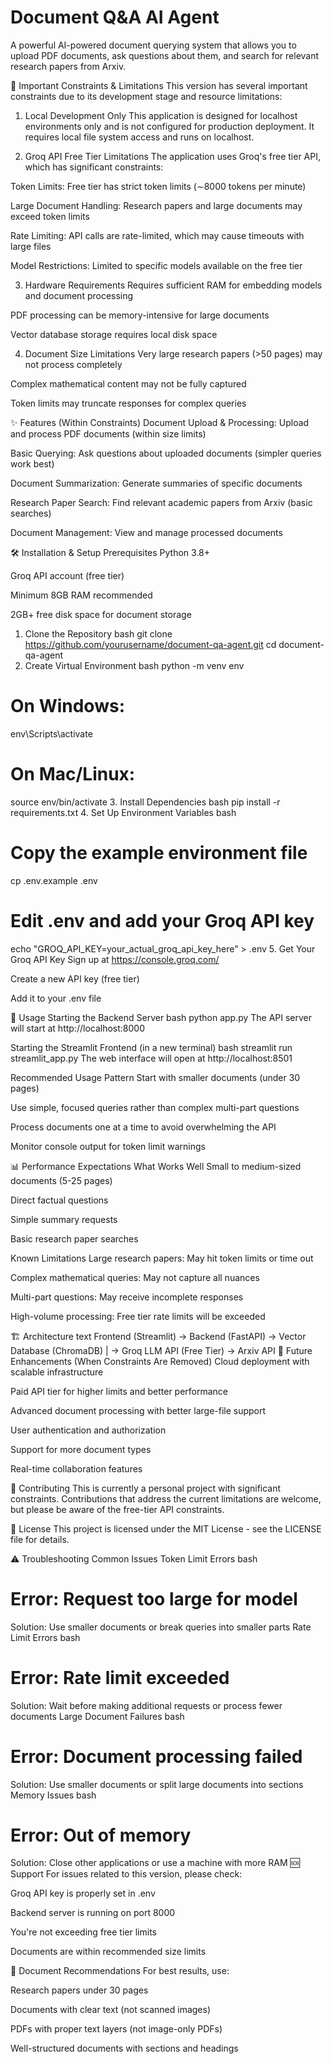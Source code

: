 # Document Q&A AI Agent

A powerful AI-powered document querying system that allows you to upload PDF documents, ask questions about them, and search for relevant research papers from Arxiv.

🚨 Important Constraints & Limitations
This version has several important constraints due to its development stage and resource limitations:

1. Local Development Only
This application is designed for localhost environments only and is not configured for production deployment. It requires local file system access and runs on localhost.

2. Groq API Free Tier Limitations
The application uses Groq's free tier API, which has significant constraints:

Token Limits: Free tier has strict token limits (∼8000 tokens per minute)

Large Document Handling: Research papers and large documents may exceed token limits

Rate Limiting: API calls are rate-limited, which may cause timeouts with large files

Model Restrictions: Limited to specific models available on the free tier

3. Hardware Requirements
Requires sufficient RAM for embedding models and document processing

PDF processing can be memory-intensive for large documents

Vector database storage requires local disk space

4. Document Size Limitations
Very large research papers (>50 pages) may not process completely

Complex mathematical content may not be fully captured

Token limits may truncate responses for complex queries

✨ Features (Within Constraints)
Document Upload & Processing: Upload and process PDF documents (within size limits)

Basic Querying: Ask questions about uploaded documents (simpler queries work best)

Document Summarization: Generate summaries of specific documents

Research Paper Search: Find relevant academic papers from Arxiv (basic searches)

Document Management: View and manage processed documents

🛠️ Installation & Setup
Prerequisites
Python 3.8+

Groq API account (free tier)

Minimum 8GB RAM recommended

2GB+ free disk space for document storage

1. Clone the Repository
bash
git clone https://github.com/yourusername/document-qa-agent.git
cd document-qa-agent
2. Create Virtual Environment
bash
python -m venv env
# On Windows:
env\Scripts\activate
# On Mac/Linux:
source env/bin/activate
3. Install Dependencies
bash
pip install -r requirements.txt
4. Set Up Environment Variables
bash
# Copy the example environment file
cp .env.example .env
# Edit .env and add your Groq API key
echo "GROQ_API_KEY=your_actual_groq_api_key_here" > .env
5. Get Your Groq API Key
Sign up at https://console.groq.com/

Create a new API key (free tier)

Add it to your .env file

🚀 Usage
Starting the Backend Server
bash
python app.py
The API server will start at http://localhost:8000

Starting the Streamlit Frontend (in a new terminal)
bash
streamlit run streamlit_app.py
The web interface will open at http://localhost:8501

Recommended Usage Pattern
Start with smaller documents (under 30 pages)

Use simple, focused queries rather than complex multi-part questions

Process documents one at a time to avoid overwhelming the API

Monitor console output for token limit warnings

📊 Performance Expectations
What Works Well
Small to medium-sized documents (5-25 pages)

Direct factual questions

Simple summary requests

Basic research paper searches

Known Limitations
Large research papers: May hit token limits or time out

Complex mathematical queries: May not capture all nuances

Multi-part questions: May receive incomplete responses

High-volume processing: Free tier rate limits will be exceeded

🏗️ Architecture
text
Frontend (Streamlit) → Backend (FastAPI) → Vector Database (ChromaDB)
                             |
                             → Groq LLM API (Free Tier)
                             → Arxiv API
🔮 Future Enhancements (When Constraints Are Removed)
Cloud deployment with scalable infrastructure

Paid API tier for higher limits and better performance

Advanced document processing with better large-file support

User authentication and authorization

Support for more document types

Real-time collaboration features

🤝 Contributing
This is currently a personal project with significant constraints. Contributions that address the current limitations are welcome, but please be aware of the free-tier API constraints.

📝 License
This project is licensed under the MIT License - see the LICENSE file for details.

⚠️ Troubleshooting Common Issues
Token Limit Errors
bash
# Error: Request too large for model
Solution: Use smaller documents or break queries into smaller parts
Rate Limit Errors
bash
# Error: Rate limit exceeded
Solution: Wait before making additional requests or process fewer documents
Large Document Failures
bash
# Error: Document processing failed
Solution: Use smaller documents or split large documents into sections
Memory Issues
bash
# Error: Out of memory
Solution: Close other applications or use a machine with more RAM
🆘 Support
For issues related to this version, please check:

Groq API key is properly set in .env

Backend server is running on port 8000

You're not exceeding free tier limits

Documents are within recommended size limits

📄 Document Recommendations
For best results, use:

Research papers under 30 pages

Documents with clear text (not scanned images)

PDFs with proper text layers (not image-only PDFs)

Well-structured documents with sections and headings
